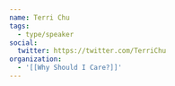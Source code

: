 ```yaml
---
name: Terri Chu
tags:
  - type/speaker
social:
  twitter: https://twitter.com/TerriChu
organization:
  - '[[Why Should I Care?]]'
---
```



